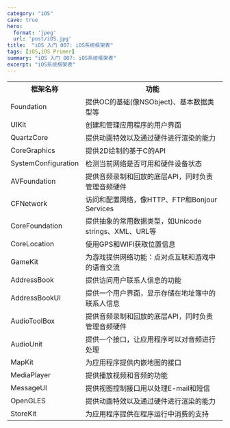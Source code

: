 ```yaml
---
category: "iOS"
cave: true
hero:
  format: 'jpeg'
  url: 'post/iOS.jpg'
title:  "iOS 入门 007: iOS系统框架表"
tags: [iOS,iOS Primer]
summary: "iOS 入门 007: iOS系统框架表"
excerpt: "iOS系统框架表"
---
```

<table>
<tr>
<th>框架名称</th>
<th>功能</th>
</tr>
<tr>
<td>Foundation</td>
<td>提供OC的基础(像NSObject)、基本数据类型等</td>
</tr>
<tr>
<td>UIKit</td>
<td>创建和管理应用程序的用户界面</td>
</tr>
<tr>
<td>QuartzCore</td>
<td>提供动画特效以及通过硬件进行渲染的能力</td>
</tr>
<tr>
<td>CoreGraphics</td>
<td>提供2D绘制的基于C的API</td>
</tr>
<tr>
<td>SystemConfiguration</td>
<td>检测当前网络是否可用和硬件设备状态</td>
</tr>
<tr>
<td>AVFoundation</td>
<td>提供音频录制和回放的底层API，同时负责管理音频硬件</td>
</tr>
<tr>
<td>CFNetwork</td>
<td>访问和配置网络，像HTTP、FTP和Bonjour Services</td>
</tr>
<tr>
<td>CoreFoundation</td>
<td>提供抽象的常用数据类型，如Unicode strings、XML、URL等</td>
</tr>
<tr>
<td>CoreLocation</td>
<td>使用GPS和WIFI获取位置信息</td>
</tr>
<tr>
<td>GameKit</td>
<td>为游戏提供网络功能：点对点互联和游戏中的语音交流</td>
</tr>
<tr>
<td>AddressBook</td>
<td>提供访问用户联系人信息的功能</td>
</tr>
<tr>
<td>AddressBookUI</td>
<td>提供一个用户界面，显示存储在地址簿中的联系人信息</td>
</tr>
<tr>
<td>AudioToolBox</td>
<td>提供音频录制和回放的底层API，同时负责管理音频硬件</td>
</tr>
<tr>
<td>AudioUnit</td>
<td>提供一个接口，让应用程序可以对音频进行处理</td>
</tr>
<tr>
<td>MapKit</td>
<td>为应用程序提供内嵌地图的接口</td>
</tr>
<tr>
<td>MediaPlayer</td>
<td>提供播放视频和音频的功能</td>
</tr>
<tr>
<td>MessageUI</td>
<td>提供视图控制接口用以处理E-mail和短信</td>
</tr>
<tr>
<td>OpenGLES</td>
<td>提供动画特效以及通过硬件进行渲染的能力</td>
</tr>
<tr>
<td>StoreKit</td>
<td>为应用程序提供在程序运行中消费的支持</td>
</tr>
</table>

